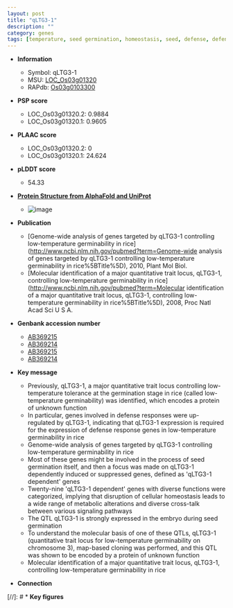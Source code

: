 ```yaml
---
layout: post
title: "qLTG3-1"
description: ""
category: genes
tags: [temperature, seed germination, homeostasis, seed, defense, defense response]
---
```


* **Information**  
    + Symbol: qLTG3-1  
    + MSU: [LOC_Os03g01320](http://rice.plantbiology.msu.edu/cgi-bin/ORF_infopage.cgi?orf=LOC_Os03g01320)  
    + RAPdb: [Os03g0103300](http://rapdb.dna.affrc.go.jp/viewer/gbrowse_details/irgsp1?name=Os03g0103300)  

* **PSP score**  
    + LOC_Os03g01320.2: 0.9884 
    + LOC_Os03g01320.1: 0.9605 

* **PLAAC score**  
    + LOC_Os03g01320.2: 0 
    + LOC_Os03g01320.1: 24.624 

* **pLDDT score**
    + 54.33

* **[Protein Structure from AlphaFold and UniProt](https://www.uniprot.org/uniprotkb/Q10T25/entry#structure)**
    + ![image](https://ricepsp.github.io/images/Q1/AF-Q10T25-F1.png)

* **Publication**  
    + [Genome-wide analysis of genes targeted by qLTG3-1 controlling low-temperature germinability in rice](http://www.ncbi.nlm.nih.gov/pubmed?term=Genome-wide analysis of genes targeted by qLTG3-1 controlling low-temperature germinability in rice%5BTitle%5D), 2010, Plant Mol Biol.
    + [Molecular identification of a major quantitative trait locus, qLTG3-1, controlling low-temperature germinability in rice](http://www.ncbi.nlm.nih.gov/pubmed?term=Molecular identification of a major quantitative trait locus, qLTG3-1, controlling low-temperature germinability in rice%5BTitle%5D), 2008, Proc Natl Acad Sci U S A.

* **Genbank accession number**  
    + [AB369215](http://www.ncbi.nlm.nih.gov/nuccore/AB369215)
    + [AB369214](http://www.ncbi.nlm.nih.gov/nuccore/AB369214)
    + [AB369215](http://www.ncbi.nlm.nih.gov/nuccore/AB369215)
    + [AB369214](http://www.ncbi.nlm.nih.gov/nuccore/AB369214)

* **Key message**  
    + Previously, qLTG3-1, a major quantitative trait locus controlling low-temperature tolerance at the germination stage in rice (called low-temperature germinability) was identified, which encodes a protein of unknown function
    + In particular, genes involved in defense responses were up-regulated by qLTG3-1, indicating that qLTG3-1 expression is required for the expression of defense response genes in low-temperature germinability in rice
    + Genome-wide analysis of genes targeted by qLTG3-1 controlling low-temperature germinability in rice
    + Most of these genes might be involved in the process of seed germination itself, and then a focus was made on qLTG3-1 dependently induced or suppressed genes, defined as 'qLTG3-1 dependent' genes
    + Twenty-nine 'qLTG3-1 dependent' genes with diverse functions were categorized, implying that disruption of cellular homeostasis leads to a wide range of metabolic alterations and diverse cross-talk between various signaling pathways
    + The QTL qLTG3-1 is strongly expressed in the embryo during seed germination
    + To understand the molecular basis of one of these QTLs, qLTG3-1 (quantitative trait locus for low-temperature germinability on chromosome 3), map-based cloning was performed, and this QTL was shown to be encoded by a protein of unknown function
    + Molecular identification of a major quantitative trait locus, qLTG3-1, controlling low-temperature germinability in rice

* **Connection**  

[//]: # * **Key figures**  


